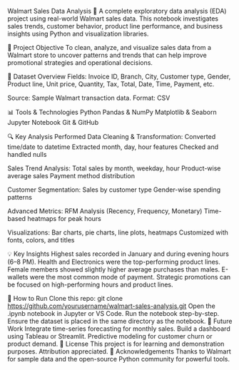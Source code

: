 Walmart Sales Data Analysis 🌟
A complete exploratory data analysis (EDA) project using real-world Walmart sales data. This notebook investigates sales trends, customer behavior, product line performance, and business insights using Python and visualization libraries.

🔬 Project Objective
To clean, analyze, and visualize sales data from a Walmart store to uncover patterns and trends that can help improve promotional strategies and operational decisions.

📂 Dataset Overview
Fields: Invoice ID, Branch, City, Customer type, Gender, Product line, Unit price, Quantity, Tax, Total, Date, Time, Payment, etc.

Source: Sample Walmart transaction data.
Format: CSV

📊 Tools & Technologies
Python
Pandas & NumPy
Matplotlib & Seaborn
Jupyter Notebook
Git & GitHub

🔍 Key Analysis Performed
Data Cleaning & Transformation:
Converted time/date to datetime
Extracted month, day, hour features
Checked and handled nulls

Sales Trend Analysis:
Total sales by month, weekday, hour
Product-wise average sales
Payment method distribution

Customer Segmentation:
Sales by customer type
Gender-wise spending patterns

Advanced Metrics:
RFM Analysis (Recency, Frequency, Monetary)
Time-based heatmaps for peak hours

Visualizations:
Bar charts, pie charts, line plots, heatmaps
Customized with fonts, colors, and titles

💡 Key Insights
Highest sales recorded in January and during evening hours (6–8 PM).
Health and Electronics were the top-performing product lines.
Female members showed slightly higher average purchases than males.
E-wallets were the most common mode of payment.
Strategic promotions can be focused on high-performing hours and product lines.

🔧 How to Run
Clone this repo:
git clone https://github.com/yourusername/walmart-sales-analysis.git
Open the .ipynb notebook in Jupyter or VS Code.
Run the notebook step-by-step.
Ensure the dataset is placed in the same directory as the notebook.
🚀 Future Work
Integrate time-series forecasting for monthly sales.
Build a dashboard using Tableau or Streamlit.
Predictive modeling for customer churn or product demand.
💼 License
This project is for learning and demonstration purposes. Attribution appreciated.
🙏 Acknowledgements
Thanks to Walmart for sample data and the open-source Python community for powerful tools.

